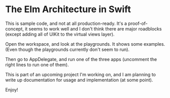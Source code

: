 # The Elm Architecture in Swift

This is sample code, and not at all production-ready. It's a proof-of-concept, it seems to work well and I don't think there are major roadblocks (except adding all of UIKit to the virtual views layer).

Open the workspace, and look at the playgrounds. It shows some examples. (Even though the playgrounds currently don't seem to run).

Then go to AppDelegate, and run one of the three apps (uncomment the right lines to run one of them).

This is part of an upcoming project I'm working on, and I am planning to write up documentation for usage and implementation (at some point).

Enjoy!
